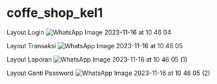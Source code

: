 # coffe_shop_kel1
Layout Login
![WhatsApp Image 2023-11-16 at 10 46 04](https://github.com/Nadilah29/coffe_shop_kel1/assets/150004886/20233615-8e05-412a-8a16-7448a3264fd9)

Layout Transaksi
![WhatsApp Image 2023-11-16 at 10 46 05](https://github.com/Nadilah29/coffe_shop_kel1/assets/150004886/ced75343-2e5f-442f-8e6f-a4732ba57057)

Layout Laporan
![WhatsApp Image 2023-11-16 at 10 46 05 (1)](https://github.com/Nadilah29/coffe_shop_kel1/assets/150004886/d6f2ffed-4425-4651-bf79-a2bf6025d0bc)

Layout Ganti Password
![WhatsApp Image 2023-11-16 at 10 46 05 (2)](https://github.com/Nadilah29/coffe_shop_kel1/assets/150004886/89f6171a-ba10-411f-be8c-f207fa930129)
